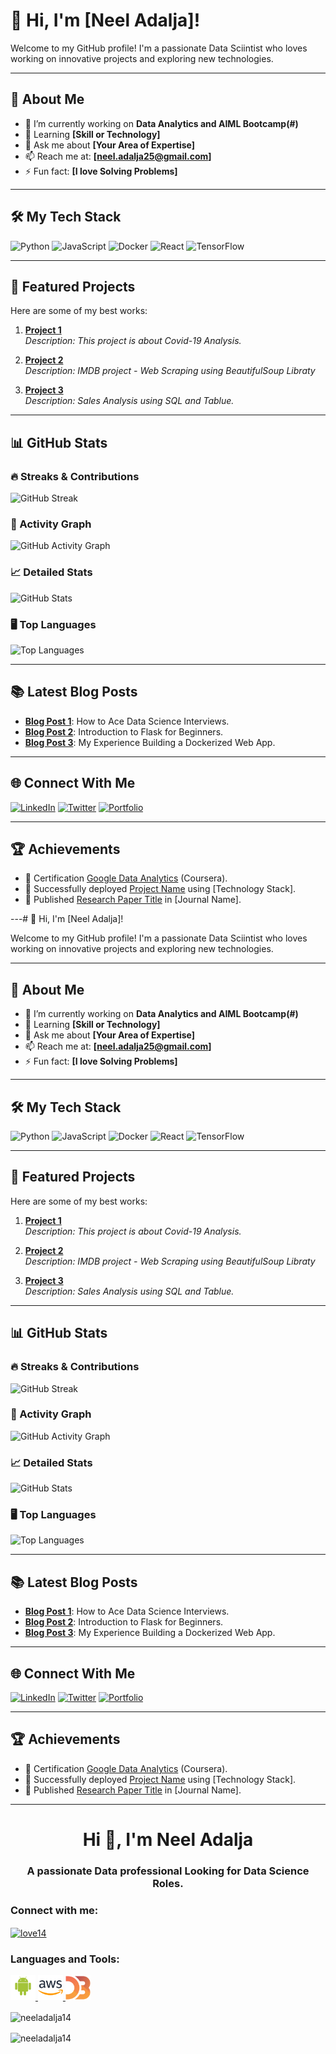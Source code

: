 # 👋 Hi, I'm [Neel Adalja]!

Welcome to my GitHub profile! I'm a passionate Data Sciintist who loves working on innovative projects and exploring new technologies.

---

## 🌟 About Me
- 🔭 I’m currently working on **Data Analytics and AIML Bootcamp(#)**
- 🌱 Learning **[Skill or Technology]**
- 💬 Ask me about **[Your Area of Expertise]**
- 📫 Reach me at: **[neel.adalja25@gmail.com]**
- ⚡ Fun fact: **[I love Solving Problems]**

---

## 🛠️ My Tech Stack
![Python](https://img.shields.io/badge/Python-3.9-blue)
![JavaScript](https://img.shields.io/badge/JavaScript-ES6-yellow)
![Docker](https://img.shields.io/badge/Docker-Containerization-blue)
![React](https://img.shields.io/badge/React-Framework-lightblue)
![TensorFlow](https://img.shields.io/badge/TensorFlow-DeepLearning-orange)

---

## 🚀 Featured Projects
Here are some of my best works:
1. [**Project 1**](https://github.com/neeladalja14/Dec25/tree/main/covid_19)  
   _Description: This project is about Covid-19 Analysis._

2. [**Project 2**](https://github.com/neeladalja14/Dec25/blob/main/Neel_IMBD_Top250.ipynb)  
   _Description: IMDB project - Web Scraping using BeautifulSoup Libraty_

3. [**Project 3**](https://github.com/neeladalja14/SQL_Projects)  
   _Description: Sales Analysis using SQL and Tablue._

---

## 📊 GitHub Stats

### 🔥 Streaks & Contributions
![GitHub Streak](https://github-readme-streak-stats.herokuapp.com/?user=YourUsername&theme=dark)

### 🌟 Activity Graph
![GitHub Activity Graph](https://github-readme-activity-graph.cyclic.app/graph?username=YourUsername&theme=dracula)

### 📈 Detailed Stats
![GitHub Stats](https://github-readme-stats.vercel.app/api?username=YourUsername&show_icons=true&theme=radical)

### 🖥️ Top Languages
![Top Languages](https://github-readme-stats.vercel.app/api/top-langs/?username=YourUsername&layout=compact&theme=radical)

---

## 📚 Latest Blog Posts
- [**Blog Post 1**](#): How to Ace Data Science Interviews.
- [**Blog Post 2**](#): Introduction to Flask for Beginners.
- [**Blog Post 3**](#): My Experience Building a Dockerized Web App.

---

## 🌐 Connect With Me
[![LinkedIn](https://img.shields.io/badge/LinkedIn-YourName-blue?logo=linkedin)](https://www.linkedin.com/in/neel-adalja-04/)
[![Twitter](https://img.shields.io/badge/Twitter-YourHandle-blue?logo=twitter)](https://twitter.com/YourHandle)
[![Portfolio](https://img.shields.io/badge/Portfolio-YourWebsite-lightblue)](https://YourWebsite.com)

---

## 🏆 Achievements
- 📜 Certification [Google Data Analytics](#) (Coursera).
- 🚀 Successfully deployed [Project Name](#) using [Technology Stack].
- 📜 Published [Research Paper Title](#) in [Journal Name].

---# 👋 Hi, I'm [Neel Adalja]!

Welcome to my GitHub profile! I'm a passionate Data Sciintist who loves working on innovative projects and exploring new technologies.

---

## 🌟 About Me
- 🔭 I’m currently working on **Data Analytics and AIML Bootcamp(#)**
- 🌱 Learning **[Skill or Technology]**
- 💬 Ask me about **[Your Area of Expertise]**
- 📫 Reach me at: **[neel.adalja25@gmail.com]**
- ⚡ Fun fact: **[I love Solving Problems]**

---

## 🛠️ My Tech Stack
![Python](https://img.shields.io/badge/Python-3.9-blue)
![JavaScript](https://img.shields.io/badge/JavaScript-ES6-yellow)
![Docker](https://img.shields.io/badge/Docker-Containerization-blue)
![React](https://img.shields.io/badge/React-Framework-lightblue)
![TensorFlow](https://img.shields.io/badge/TensorFlow-DeepLearning-orange)

---

## 🚀 Featured Projects
Here are some of my best works:
1. [**Project 1**](https://github.com/neeladalja14/Dec25/tree/main/covid_19)  
   _Description: This project is about Covid-19 Analysis._

2. [**Project 2**](https://github.com/neeladalja14/Dec25/blob/main/Neel_IMBD_Top250.ipynb)  
   _Description: IMDB project - Web Scraping using BeautifulSoup Libraty_

3. [**Project 3**](https://github.com/neeladalja14/SQL_Projects)  
   _Description: Sales Analysis using SQL and Tablue._

---

## 📊 GitHub Stats

### 🔥 Streaks & Contributions
![GitHub Streak](https://github-readme-streak-stats.herokuapp.com/?user=YourUsername&theme=dark)

### 🌟 Activity Graph
![GitHub Activity Graph](https://github-readme-activity-graph.cyclic.app/graph?username=YourUsername&theme=dracula)

### 📈 Detailed Stats
![GitHub Stats](https://github-readme-stats.vercel.app/api?username=YourUsername&show_icons=true&theme=radical)

### 🖥️ Top Languages
![Top Languages](https://github-readme-stats.vercel.app/api/top-langs/?username=YourUsername&layout=compact&theme=radical)

---

## 📚 Latest Blog Posts
- [**Blog Post 1**](#): How to Ace Data Science Interviews.
- [**Blog Post 2**](#): Introduction to Flask for Beginners.
- [**Blog Post 3**](#): My Experience Building a Dockerized Web App.

---

## 🌐 Connect With Me
[![LinkedIn](https://img.shields.io/badge/LinkedIn-YourName-blue?logo=linkedin)](https://www.linkedin.com/in/neel-adalja-04/)
[![Twitter](https://img.shields.io/badge/Twitter-YourHandle-blue?logo=twitter)](https://twitter.com/YourHandle)
[![Portfolio](https://img.shields.io/badge/Portfolio-YourWebsite-lightblue)](https://YourWebsite.com)

---

## 🏆 Achievements
- 📜 Certification [Google Data Analytics](#) (Coursera).
- 🚀 Successfully deployed [Project Name](#) using [Technology Stack].
- 📜 Published [Research Paper Title](#) in [Journal Name].

---



<h1 align="center">Hi 👋, I'm Neel Adalja</h1>
<h3 align="center">A passionate Data professional Looking for Data Science Roles.</h3>

<h3 align="left">Connect with me:</h3>
<p align="left">
<a href="https://linkedin.com/in/love14" target="blank"><img align="center" src="https://raw.githubusercontent.com/rahuldkjain/github-profile-readme-generator/master/src/images/icons/Social/linked-in-alt.svg" alt="love14" height="30" width="40" /></a>
</p>

<h3 align="left">Languages and Tools:</h3>
<p align="left"> <a href="https://developer.android.com" target="_blank" rel="noreferrer"> <img src="https://raw.githubusercontent.com/devicons/devicon/master/icons/android/android-original-wordmark.svg" alt="android" width="40" height="40"/> </a> <a href="https://aws.amazon.com" target="_blank" rel="noreferrer"> <img src="https://raw.githubusercontent.com/devicons/devicon/master/icons/amazonwebservices/amazonwebservices-original-wordmark.svg" alt="aws" width="40" height="40"/> </a> <a href="https://d3js.org/" target="_blank" rel="noreferrer"> <img src="https://raw.githubusercontent.com/devicons/devicon/master/icons/d3js/d3js-original.svg" alt="d3js" width="40" height="40"/> </a> </p>

<p><img align="center" src="https://github-readme-stats.vercel.app/api/top-langs?username=neeladalja14&show_icons=true&locale=en&layout=compact" alt="neeladalja14" /></p>

<p><img align="center" src="https://github-readme-streak-stats.herokuapp.com/?user=neeladalja14&" alt="neeladalja14" /></p>
